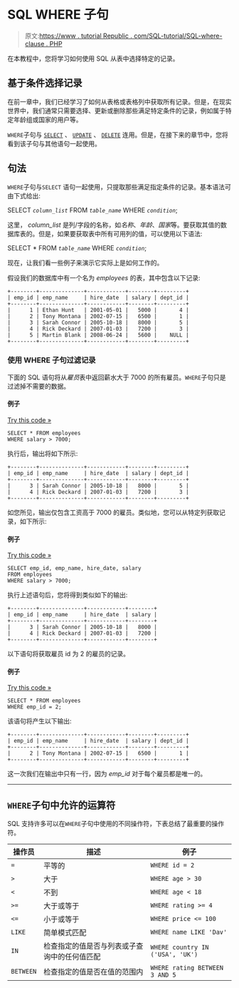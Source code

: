 # SQL WHERE 子句

> 原文:[https://www . tutorial Republic . com/SQL-tutorial/SQL-where-clause . PHP](https://www.tutorialrepublic.com/sql-tutorial/sql-where-clause.php)

在本教程中，您将学习如何使用 SQL 从表中选择特定的记录。

## 基于条件选择记录

在前一章中，我们已经学习了如何从表格或表格列中获取所有记录。但是，在现实世界中，我们通常只需要选择、更新或删除那些满足特定条件的记录，例如属于特定年龄组或国家的用户等。

`WHERE`子句与 [`SELECT`](sql-select-statement.php) 、 [`UPDATE`](sql-update-statement.php) 、 [`DELETE`](sql-delete-statement.php) 连用。但是，在接下来的章节中，您将看到该子句与其他语句一起使用。

## 句法

`WHERE`子句与`SELECT` 语句一起使用，只提取那些满足指定条件的记录。基本语法可由下式给出:

SELECT *`column_list`* FROM *`table_name`* WHERE *`condition`*;

这里， *column_list* 是列/字段的名称，如*名称*、*年龄*、*国家*等。要获取其值的数据库表的。但是，如果要获取表中所有可用列的值，可以使用以下语法:

SELECT * FROM *`table_name`* WHERE *`condition`*;

现在，让我们看一些例子来演示它实际上是如何工作的。

假设我们的数据库中有一个名为 *employees* 的表，其中包含以下记录:

```
+--------+--------------+------------+--------+---------+
| emp_id | emp_name     | hire_date  | salary | dept_id |
+--------+--------------+------------+--------+---------+
|      1 | Ethan Hunt   | 2001-05-01 |   5000 |       4 |
|      2 | Tony Montana | 2002-07-15 |   6500 |       1 |
|      3 | Sarah Connor | 2005-10-18 |   8000 |       5 |
|      4 | Rick Deckard | 2007-01-03 |   7200 |       3 |
|      5 | Martin Blank | 2008-06-24 |   5600 |    NULL |
+--------+--------------+------------+--------+---------+

```

### 使用 WHERE 子句过滤记录

下面的 SQL 语句将从*雇员*表中返回薪水大于 7000 的所有雇员。`WHERE`子句只是过滤掉不需要的数据。

#### 例子

[Try this code »](../codelab.php?topic=sql&file=where-clause "Try this code using online Editor")

```
SELECT * FROM employees
WHERE salary > 7000;
```

执行后，输出将如下所示:

```
+--------+--------------+------------+--------+---------+
| emp_id | emp_name     | hire_date  | salary | dept_id |
+--------+--------------+------------+--------+---------+
|      3 | Sarah Connor | 2005-10-18 |   8000 |       5 |
|      4 | Rick Deckard | 2007-01-03 |   7200 |       3 |
+--------+--------------+------------+--------+---------+

```

如您所见，输出仅包含工资高于 7000 的雇员。类似地，您可以从特定列获取记录，如下所示:

#### 例子

[Try this code »](../codelab.php?topic=sql&file=filter-records-with-where-clause "Try this code using online Editor")

```
SELECT emp_id, emp_name, hire_date, salary
FROM employees
WHERE salary > 7000;
```

执行上述语句后，您将得到类似如下的输出:

```
+--------+--------------+------------+--------+
| emp_id | emp_name     | hire_date  | salary |
+--------+--------------+------------+--------+
|      3 | Sarah Connor | 2005-10-18 |   8000 |
|      4 | Rick Deckard | 2007-01-03 |   7200 |
+--------+--------------+------------+--------+

```

以下语句将获取雇员 id 为 2 的雇员的记录。

#### 例子

[Try this code »](../codelab.php?topic=sql&file=select-specific-rows-based-on-condition "Try this code using online Editor")

```
SELECT * FROM employees
WHERE emp_id = 2;
```

该语句将产生以下输出:

```
+--------+--------------+------------+--------+---------+
| emp_id | emp_name     | hire_date  | salary | dept_id |
+--------+--------------+------------+--------+---------+
|      2 | Tony Montana | 2002-07-15 |   6500 |       1 |
+--------+--------------+------------+--------+---------+

```

这一次我们在输出中只有一行，因为 *emp_id* 对于每个雇员都是唯一的。

* * *

## `WHERE`子句中允许的运算符

SQL 支持许多可以在`WHERE`子句中使用的不同操作符，下表总结了最重要的操作符。

| 操作员 | 描述 | 例子 |
| --- | --- | --- |
| `=` | 平等的 | `WHERE id = 2` |
| `>` | 大于 | `WHERE age > 30` |
| `<` | 不到 | `WHERE age < 18` |
| `>=` | 大于或等于 | `WHERE rating >= 4` |
| `<=` | 小于或等于 | `WHERE price <= 100` |
| `LIKE` | 简单模式匹配 | `WHERE name LIKE 'Dav'` |
| `IN` | 检查指定的值是否与列表或子查询中的任何值匹配 | `WHERE country IN ('USA', 'UK')` |
| `BETWEEN` | 检查指定的值是否在值的范围内 | `WHERE rating BETWEEN 3 AND 5` |
